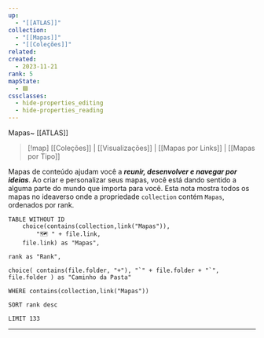 ```yaml
---
up:
  - "[[ATLAS]]"
collection:
  - "[[Mapas]]"
  - "[[Coleções]]"
related: 
created:
  - 2023-11-21
rank: 5
mapState:
  - 🟩
cssclasses:
  - hide-properties_editing
  - hide-properties_reading
---
```

Mapas~ [[ATLAS]] 

> [!map] [[Coleções]] | [[Visualizações]] | [[Mapas por Links]] | [[Mapas por Tipo]] 

Mapas de conteúdo ajudam você a ***reunir, desenvolver e navegar por ideias***. Ao criar e personalizar seus mapas, você está dando sentido a alguma parte do mundo que importa para você. Esta nota mostra todos os mapas no ideaverso onde a propriedade `collection` contém `Mapas`, ordenados por rank.

```dataview
TABLE WITHOUT ID 
	choice(contains(collection,link("Mapas")),
		"🗺️ " + file.link,
	file.link) as "Mapas",

rank as "Rank",

choice( contains(file.folder, "+"), "`" + file.folder + "`", file.folder ) as "Caminho da Pasta"

WHERE contains(collection,link("Mapas")) 

SORT rank desc 

LIMIT 133
```


---

